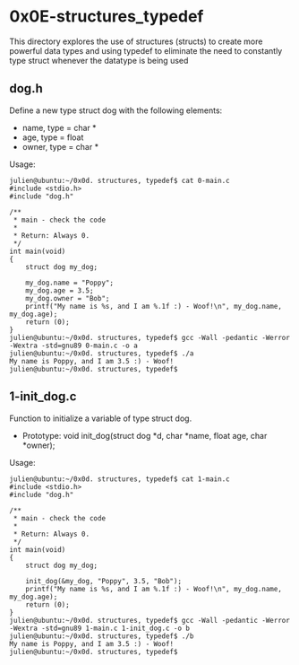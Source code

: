 # 0x0E-structures_typedef


This directory explores the use of structures (structs) to create more powerful data types and using typedef to eliminate the need to constantly type struct whenever the datatype is being used

## dog.h

Define a new type struct dog with the following elements:
- name, type = char *
- age, type = float
- owner, type = char *

Usage:

    julien@ubuntu:~/0x0d. structures, typedef$ cat 0-main.c
    #include <stdio.h>
    #include "dog.h"

    /**
     * main - check the code
     *
     * Return: Always 0.
     */
    int main(void)
    {
        struct dog my_dog;

        my_dog.name = "Poppy";
        my_dog.age = 3.5;
        my_dog.owner = "Bob";
        printf("My name is %s, and I am %.1f :) - Woof!\n", my_dog.name, my_dog.age);
        return (0);
    }
    julien@ubuntu:~/0x0d. structures, typedef$ gcc -Wall -pedantic -Werror -Wextra -std=gnu89 0-main.c -o a
    julien@ubuntu:~/0x0d. structures, typedef$ ./a
    My name is Poppy, and I am 3.5 :) - Woof!
    julien@ubuntu:~/0x0d. structures, typedef$

## 1-init_dog.c

Function to initialize a variable of type struct dog.
- Prototype: void init_dog(struct dog *d, char *name, float age, char *owner);

Usage:

    julien@ubuntu:~/0x0d. structures, typedef$ cat 1-main.c
    #include <stdio.h>
    #include "dog.h"

    /**
     * main - check the code
     *
     * Return: Always 0.
     */
    int main(void)
    {
        struct dog my_dog;

        init_dog(&my_dog, "Poppy", 3.5, "Bob");
        printf("My name is %s, and I am %.1f :) - Woof!\n", my_dog.name, my_dog.age);
        return (0);
    }
    julien@ubuntu:~/0x0d. structures, typedef$ gcc -Wall -pedantic -Werror -Wextra -std=gnu89 1-main.c 1-init_dog.c -o b
    julien@ubuntu:~/0x0d. structures, typedef$ ./b
    My name is Poppy, and I am 3.5 :) - Woof!
    julien@ubuntu:~/0x0d. structures, typedef$
